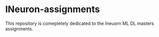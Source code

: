 # INeuron-assignments

This repository is comepletely dedicated to the Ineuorn ML DL masters assignments.
